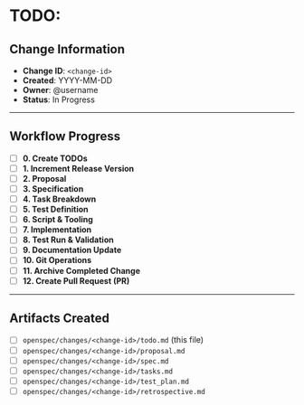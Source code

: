# TODO: <Change Title>

## Change Information
- **Change ID**: `<change-id>`
- **Created**: YYYY-MM-DD
- **Owner**: @username
- **Status**: In Progress

---

## Workflow Progress

- [ ] **0. Create TODOs**
- [ ] **1. Increment Release Version**
- [ ] **2. Proposal**
- [ ] **3. Specification**
- [ ] **4. Task Breakdown**
- [ ] **5. Test Definition**
- [ ] **6. Script & Tooling**
- [ ] **7. Implementation**
- [ ] **8. Test Run & Validation**
- [ ] **9. Documentation Update**
- [ ] **10. Git Operations**
- [ ] **11. Archive Completed Change**
- [ ] **12. Create Pull Request (PR)**

---

## Artifacts Created

- [ ] `openspec/changes/<change-id>/todo.md` (this file)
- [ ] `openspec/changes/<change-id>/proposal.md`
- [ ] `openspec/changes/<change-id>/spec.md`
- [ ] `openspec/changes/<change-id>/tasks.md`
- [ ] `openspec/changes/<change-id>/test_plan.md`
- [ ] `openspec/changes/<change-id>/retrospective.md`

